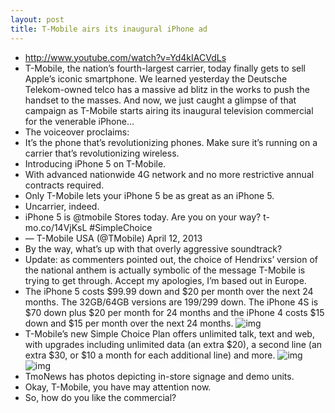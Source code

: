 ```yaml
---
layout: post
title: T-Mobile airs its inaugural iPhone ad
---
```

* http://www.youtube.com/watch?v=Yd4kIACVdLs
* T-Mobile, the nation’s fourth-largest carrier, today finally gets to sell Apple’s iconic smartphone. We learned yesterday the Deutsche Telekom-owned telco has a massive ad blitz in the works to push the handset to the masses. And now, we just caught a glimpse of that campaign as T-Mobile starts airing its inaugural television commercial for the venerable iPhone…
* The voiceover proclaims:
* It’s the phone that’s revolutionizing phones. Make sure it’s running on a carrier that’s revolutionizing wireless.
* Introducing iPhone 5 on T-Mobile.
* With advanced nationwide 4G network and no more restrictive annual contracts required.
* Only T-Mobile lets your iPhone 5 be as great as an iPhone 5.
* Uncarrier, indeed.
* iPhone 5 is @tmobile Stores today. Are you on your way? t-mo.co/14VjKsL #SimpleChoice
* — T-Mobile USA (@TMobile) April 12, 2013
* By the way, what’s up with that overly aggressive soundtrack?
* Update: as commenters pointed out, the choice of Hendrixs’ version of the national anthem is actually symbolic of the message T-Mobile is trying to get through. Accept my apologies, I’m based out in Europe.
* The iPhone 5 costs $99.99 down and $20 per month over the next 24 months. The 32GB/64GB versions are $199/$299 down. The iPhone 4S is $70 down plus $20 per month for 24 months and the iPhone 4 costs $15 down and $15 per month over the next 24 months.
![img](http://media.idownloadblog.com/wp-content/uploads/2013/04/iPhone-5-now-on-T-Mobile.png)
* T-Mobile’s new Simple Choice Plan offers unlimited talk, text and web, with upgrades including unlimited data (an extra $20), a second line (an extra $30, or $10 a month for each additional line) and more.
![img](http://media.idownloadblog.com/wp-content/uploads/2013/04/T-Mobile-iPhone-5-store-TmoNews-001.jpg)
![img](http://media.idownloadblog.com/wp-content/uploads/2013/04/T-Mobile-iPhone-5-store-TmoNews-002.jpg)
* TmoNews has photos depicting in-store signage and demo units.
* Okay, T-Mobile, you have may attention now.
* So, how do you like the commercial?

